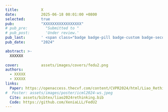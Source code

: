 ```yaml
---
title:          X
date:           2025-06-18 00:01:00 +0800
selected:       true
pub:            "XXXXXXXXXXXXXXXXX"
# pub_pre:        "Submitted to "
# pub_post:       'Under review.'
pub_last:       ' <span class="badge badge-pill badge-custom badge-secondary">CCF A Conference</span><span class="badge badge-pill badge-custom badge-warning">Poster</span>'
pub_date:       "2024"

abstract: >-
  XXXXXX
  
cover:          assets/images/covers/fedu2.png
authors:
  - XXXXX
  - XXXXX
links:
  Paper: https://openaccess.thecvf.com/content/CVPR2024/html/Liao_Rethinking_the_Representation_in_Federated_Unsupervised_Learning_with_Non-IID_Data_CVPR_2024_paper.html
#  Poster: assets/images/poster/icml2024-ws.jpeg
  Cite: assets/bibtex/liao2024rethinking.bib
  Code: https://github.com/XeniaLLL/FedU2
---
```

